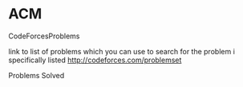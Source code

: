 ACM
===

CodeForcesProblems

link to list of problems which you can use to search for the problem i specifically listed
http://codeforces.com/problemset 

Problems Solved
